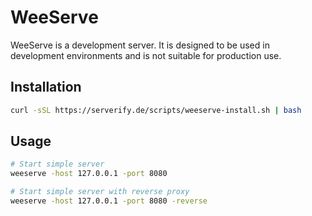 # WeeServe

WeeServe is a development server. It is designed to be used in development environments and is not suitable for production use.

## Installation

```bash
curl -sSL https://serverify.de/scripts/weeserve-install.sh | bash
```

## Usage

```bash
# Start simple server
weeserve -host 127.0.0.1 -port 8080

# Start simple server with reverse proxy
weeserve -host 127.0.0.1 -port 8080 -reverse
```